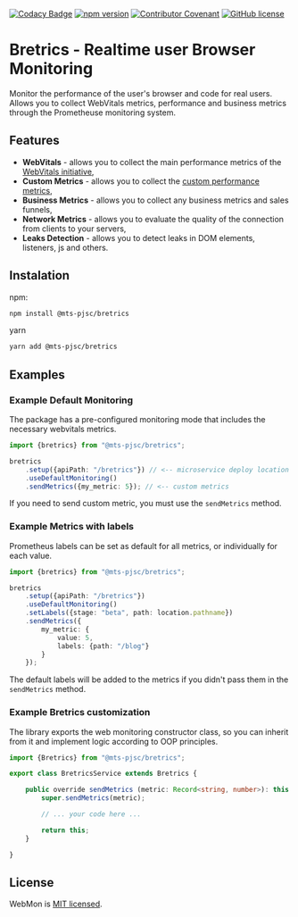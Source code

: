 [![Codacy Badge](https://app.codacy.com/project/badge/Grade/e9e573d8408945168d14d83c81a103e6)](https://www.codacy.com/gh/LabEG/reca/dashboard?utm_source=github.com&amp;utm_medium=referral&amp;utm_content=LabEG/reca&amp;utm_campaign=Badge_Grade)
[![npm version](https://img.shields.io/npm/v/react.svg?style=flat)](https://www.npmjs.com/package/reca)
[![Contributor Covenant](https://img.shields.io/badge/Contributor%20Covenant-2.1-4baaaa.svg)](CODE_OF_CONDUCT.md)
[![GitHub license](https://img.shields.io/badge/license-MIT-green.svg)](https://github.com/LabEG/reca/blob/main/LICENSE)

# Bretrics - Realtime user Browser Monitoring

Monitor the performance of the user's browser and code for real users. Allows you to collect WebVitals metrics, performance and business metrics through the Prometheuse monitoring system.

## Features

- **WebVitals** - allows you to collect the main performance metrics of the [WebVitals initiative](https://web.dev/vitals/),
- **Custom Metrics** - allows you to collect the [custom performance metrics](https://web.dev/custom-metrics/),
- **Business Metrics** - allows you to collect any business metrics and sales funnels,
- **Network Metrics** - allows you to evaluate the quality of the connection from clients to your servers,
- **Leaks Detection** - allows you to detect leaks in DOM elements, listeners, js and others.

## Instalation

npm:

```bash
npm install @mts-pjsc/bretrics
```

yarn

```bash
yarn add @mts-pjsc/bretrics
```

## Examples

### Example Default Monitoring

The package has a pre-configured monitoring mode that includes the necessary webvitals metrics.

``` typescript
import {bretrics} from "@mts-pjsc/bretrics";

bretrics
    .setup({apiPath: "/bretrics"}) // <-- microservice deploy location
    .useDefaultMonitoring()
    .sendMetrics({my_metric: 5}); // <-- custom metrics
```

If you need to send custom metric, you must use the `sendMetrics` method.

### Example Metrics with labels

Prometheus labels can be set as default for all metrics, or individually for each value.

``` typescript
import {bretrics} from "@mts-pjsc/bretrics";

bretrics
    .setup({apiPath: "/bretrics"})
    .useDefaultMonitoring()
    .setLabels({stage: "beta", path: location.pathname})
    .sendMetrics({
        my_metric: {
            value: 5,
            labels: {path: "/blog"}
        }
    });
```

The default labels will be added to the metrics if you didn't pass them in the `sendMetrics` method.

### Example Bretrics customization

The library exports the web monitoring constructor class, so you can inherit from it and implement logic according to OOP principles.

``` typescript
import {Bretrics} from "@mts-pjsc/bretrics";

export class BretricsService extends Bretrics {

    public override sendMetrics (metric: Record<string, number>): this {
        super.sendMetrics(metric);

        // ... your code here ...

        return this;
    }

}
```

## License

WebMon is [MIT licensed](https://github.com/LabEG/reca/blob/main/LICENSE).
